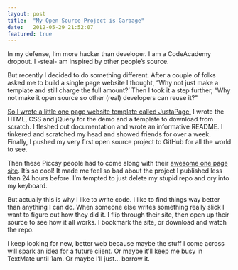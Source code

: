 ```yaml
---
layout: post
title:  "My Open Source Project is Garbage"
date:   2012-05-29 21:52:07
featured: true
---
```

In my defense, I’m more hacker than developer. I am a CodeAcademy dropout. I -steal- am inspired by other people’s source.

But recently I decided to do something different. After a couple of folks asked me to build a single page website I thought, “Why not just make a template and still charge the full amount?’ Then I took it a step further, “Why not make it open source so other (real) developers can reuse it?"

[So I wrote a little one page website template called JustaPage.](http://paulmolluzzo.github.com/JustaPage/demo) I wrote the HTML, CSS and jQuery for the demo and a template to download from scratch. I fleshed out documentation and wrote an informative README. I tinkered and scratched my head and showed friends for over a week. Finally, I pushed my very first open source project to GitHub for all the world to see.

Then these Piccsy people had to come along with their [awesome one page site](http://piccsy.com/investors/). It’s so cool! It made me feel so bad about the project I published less than 24 hours before. I’m tempted to just delete my stupid repo and cry into my keyboard.

But actually this is why I like to write code. I like to find things way better than anything I can do. When someone else writes something really slick I want to figure out how they did it. I flip through their site, then open up their source to see how it all works. I bookmark the site, or download and watch the repo.

I keep looking for new, better web because maybe the stuff I come across will spark an idea for a future client. Or maybe it’ll keep me busy in TextMate until 1am. Or maybe I’ll just… borrow it.